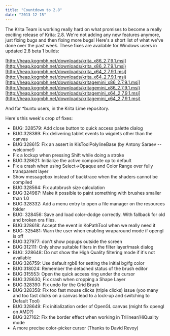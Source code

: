 ```yaml
---
title: "Countdown to 2.8"
date: "2013-12-15"
---
```


The Krita Team is working really hard on what promises to become a really exciting release of Krita: 2.8. We're not adding any new features anymore, just fixing bugs and then fixing more bugs! Here's a short list of what we've done over the past week. These fixes are available for Windows users in updated 2.8 beta 1 builds:

[http://heap.kogmbh.net/downloads/krita_x86_2.7.9.1.msi](http://heap.kogmbh.net/downloads/krita_x86_2.7.9.1.msi)  
[http://heap.kogmbh.net/downloads/krita_x64_2.7.9.1.msi](http://heap.kogmbh.net/downloads/krita_x64_2.7.9.1.msi)  
[http://heap.kogmbh.net/downloads/kritagemini_x86_2.7.9.1.msi](http://heap.kogmbh.net/downloads/kritagemini_x86_2.7.9.1.msi)  
[http://heap.kogmbh.net/downloads/kritagemini_x64_2.7.9.1.msi](http://heap.kogmbh.net/downloads/kritagemini_x64_2.7.9.1.msi)

And for \*buntu users, in the Krita Lime repository.

Here's this week's crop of fixes:

- BUG: 328579: Add close button to quick access palette dialog
- BUG:328389: Fix delivering tablet events to wigdets other than the canvas
- BUG:328615: Fix an assert in KisToolPolylineBase (by Antony Saraev -- welcome!)
- Fix a lockup when pressing Shift while doing a stroke
- BUG:328621: Initialize the active composite op to default
- Fix a crash when using Select->Opaque and Color Range over fully transparent layer
- Show messagebox instead of backtrace when the shaders cannot be compiled
- BUG:328564: Fix autobrush size calculation
- BUG:324987: Make it possible to paint something with brushes smaller than 1.0
- BUG:328332: Add a menu entry to open a file manager on the resources folder
- BUG: 328456: Save and load color-dodge correctly. With fallback for old and broken ora files.
- BUG:328618: Accept the event in KoPathTool when we really need it
- BUG: 325481: Warn the user when enabling wraparound mode if opengl is off
- BUG:327977: don't show popups outside the screen
- BUG:312111: Only show suitable filters in the filter layer/mask dialog
- BUG: 328648: Do not show the High Quality filtering mode if it's not available
- BUG:326759: Use default rgb8 for setting the initial bg/fg color
- BUG:318024: Remember the detached status of the brush editor
- BUG:315553: Open the quick access ring under the cursor
- BUG:328630; Fix crash when cropping a Shape Layer
- BUG:328390: Fix undo for the Grid Brush
- BUG:328358: Fix too fast mouse clicks (triple clicks) issue (yoo many and too fast clicks on a canvas lead to a lock-up and switching to Default Tool)
- BUG:328649: Fix initialization order of OpenGL canvas (might fix opengl on AMD?)
- BUG:327162: Fix the border effect when working in Trilinear/HiQuality mode
- A more precise color-picker cursor (Thanks to David Revoy)
